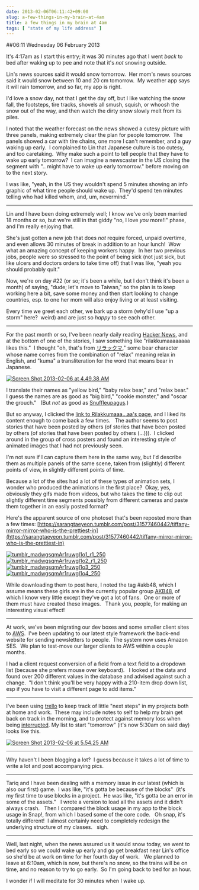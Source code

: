 ```yaml
---
date: 2013-02-06T06:11:42+09:00
slug: a-few-things-in-my-brain-at-4am
title: a few things in my brain at 4am
tags: [ "state of my life address" ]
---
```


##06:11 Wednesday 06 February 2013

It's 4:17am as I start this entry; it was 30 minutes ago that I went *back* to bed after waking up to pee and note that it's *not* snowing outside.

Lin's news sources said it would snow tomorrow.  Her mom's news sources said it would snow between 10 and 20 cm tomorrow.  My weather app says it will rain tomorrow, and so far, my app is right.

I'd love a snow day, not that I get the day off, but I like watching the snow fall, the footsteps, tire tracks, shovels all smush, squish, or whoosh the snow out of the way, and then watch the dirty snow slowly melt from its piles.

I noted that the weather forecast on the news showed a cutesy picture with three panels, making extremely clear the plan for people tomorrow.  The panels showed a car with tire chains, one more I can't remember, and a guy waking up early.  I complained to Lin that Japanese culture is too cutesy, and too caretaking.  Why make such a point to tell people that they have to wake up early tomorrow?  I can imagine a newscaster in the US closing the segment with ".. might have to wake up early tomorrow." before moving on to the next story.

I was like, "yeah, in the US they wouldn't spend 5 minutes showing an info graphic of what time people should wake up.  They'd spend ten minutes telling who had killed whom, and, um, nevermind."

- - - -

Lin and I have been doing extremely well; I know we've only been married 18 months or so, but we're still in that giddy "no, I love *you* more!!" phase, and I'm really enjoying that.

She's just gotten a new job that does *not* require forced, unpaid overtime, and even allows 30 minutes of break in addition to an hour lunch!  Wow what an amazing concept of keeping workers happy.  In her two previous jobs, people were so stressed to the point of being sick (not just sick, but like ulcers and doctors orders to take time off) that I was like, "yeah you should probably quit."

Now, we're on day #22 (or so; it's been a while, but I don't think it's been a month) of saying, "dude; let's move to Taiwan," so the plan is to keep working here a bit, save some money and then start looking to change countries, esp. to one her mom will also enjoy living or at least visiting.

Every time we greet each other, we bark up a storm (why'd I use "up a storm" here?  weird) and are just so _happy_ to see each other.

- - - -

For the past month or so, I've been nearly daily reading [Hacker News](https://news.ycombinator.com/), and at the bottom of one of the stories, I saw something like "rilakkumaaaaaaaa likes this."  I thought "oh, that's from [リラックマ](https://www.san-x.co.jp/rilakkuma/)," some bear character whose name comes from the combination of "relax" meaning relax in English, and "kuma" a transliteration for the word that means bear in Japanese.

[![Screen Shot 2013-02-06 at 4.49.38 AM](/images/2013/02/Screen-Shot-2013-02-06-at-4.49.38-AM.png)](/images/2013/02/Screen-Shot-2013-02-06-at-4.49.38-AM.png)

I translate their names as "yellow bird," "baby relax bear," and "relax bear."  I guess the names are as good as "big bird," "cookie monster," and "oscar the grouch."   (But *not* as good as [Snuffleupagus](https://en.wikipedia.org/wiki/Mr._Snuffleupagus).)

But so anyway, I clicked the [link to Rilakkumaaa...aa's page](https://rilakkumaaaaaaaa.tumblr.com/), and I liked its content enough to come back a few times.   The author seems to post stories that have been posted by others (of stories that have been posted by others (of stories that have been posted by others (...))).  I clicked around in the group of cross posters and found an interesting style of animated images that I had not previously seen.

I'm not sure if I can capture them here in the same way, but I'd describe them as multiple panels of the same scene, taken from (slightly) different points of view, in slightly different points of time.

Because a lot of the sites had a lot of these types of animation sets, I wonder who produced the animations in the first place?  Okay, yes, obviously they gifs made from videos, but who takes the time to clip out slightly different time segments possibly from different cameras and paste them together in an easily posted format?

Here's the apparent source of one photoset that's been reposted more than a few times: [https://sarangtaeyeon.tumblr.com/post/31577460442/tiffany-mirror-mirror-who-is-the-prettiest-in](https://sarangtaeyeon.tumblr.com/post/31577460442/tiffany-mirror-mirror-who-is-the-prettiest-in)

[![tumblr_madwgsqmAr1ruwgl1o1_r1_250](/images/2013/02/tumblr_madwgsqmAr1ruwgl1o1_r1_250.gif)](/images/2013/02/tumblr_madwgsqmAr1ruwgl1o1_r1_250.gif) [![tumblr_madwgsqmAr1ruwgl1o2_r1_250](/images/2013/02/tumblr_madwgsqmAr1ruwgl1o2_r1_250.gif)](/images/2013/02/tumblr_madwgsqmAr1ruwgl1o2_r1_250.gif) [![tumblr_madwgsqmAr1ruwgl1o3_250](/images/2013/02/tumblr_madwgsqmAr1ruwgl1o3_250.gif)](/images/2013/02/tumblr_madwgsqmAr1ruwgl1o3_250.gif) [![tumblr_madwgsqmAr1ruwgl1o4_250](/images/2013/02/tumblr_madwgsqmAr1ruwgl1o4_250.gif)](/images/2013/02/tumblr_madwgsqmAr1ruwgl1o4_250.gif)

While downloading them to post here, I noted the tag #akb48, which I assume means these girls are in the currently popular group [AKB48](https://en.wikipedia.org/wiki/AKB48#Reception), of which I know very little except they've got a lot of fans.  One or more of them must have created these images.   Thank you, people, for making an interesting visual effect!

- - - -

At work, we've been migrating our dev boxes and some smaller client sites to [AWS](https://aws.amazon.com/).  I've been updating to our latest style framework the back-end website for sending newsletters to people.  The system now uses Amazon SES.  We plan to test-move our larger clients to AWS within a couple months.

I had a client request conversion of a field from a text field to a dropdown list (because she prefers mouse over keyboard).   I looked at the data and found over 200 different values in the database and advised against such a change.  "I don't think you'll be very happy with a 210-item drop down list, esp if you have to visit a different page to add items."

- - - -

I've been using [trello](https://trello.com/) to keep track of little "next steps" in my projects both at home and work.  These may include notes to self to help my brain get back on track in the morning, and to protect against memory loss when being [inter](https://www.hadermann.be/blog/46/the-hidden-cost-of-interrupting-knowledge-workers/)[rupted](https://blog.ninlabs.com/2013/01/programmer-interrupted/). My list to start "tomorrow" (it's now 5:30am on said day) looks like this.

[![Screen Shot 2013-02-06 at 5.54.25 AM](/images/2013/02/Screen-Shot-2013-02-06-at-5.54.25-AM.png)](/images/2013/02/Screen-Shot-2013-02-06-at-5.54.25-AM.png)

- - - -

Why haven't I been blogging a lot?  I guess because it takes a lot of time to write a lot and post accompanying pics.

- - - -

Tariq and I have been dealing with a memory issue in our latest (which is also our first) game.  I was like, "it's gotta be because of the blocks"  (it's my first time to use blocks in a project.  He was like, "it's gotta be an error in some of the assets."   I wrote a version to load all the assets and it didn't always crash.   Then I compared the block usage in my app to the block usage in Snap!, from which I based some of the core code.   Oh snap, it's totally different!  I almost certainly need to completely redesign the underlying structure of my classes.   sigh.

- - - -

Well, last night, when the news assured us it would snow today, we went to bed early so we could wake up early and go get breakfast near Lin's office so she'd be at work on time for her fourth day of work.   We planned to leave at 6:10am, which is now, but there's no snow, so the trains will be on time, and no reason to try to go early.  So I'm going back to bed for an hour.

I wonder if I will meditate for 30 minutes when I wake up.
